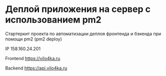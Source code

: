 # Деплой приложения на сервер с использованием pm2

Стартеркит проекта по автоматизации деплоя фронтенда и бэкенда при помощи pm2 (pm2 deploy)

IP 158.160.24.201

Frontend https://vilo4ka.ru

Backend https://api.vilo4ka.ru
